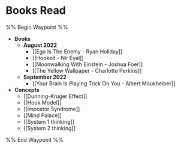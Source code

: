 # Books Read

%% Begin Waypoint %%
- **Books**
	- **August 2022**
		- [[Ego Is The Enemy - Ryan Holiday]]
		- [[Hooked - Nir Eyal]]
		- [[Moonwalking With Einstein - Joshua Foer]]
		- [[The Yellow Wallpaper - Charlotte Perkins]]
	- **September 2022**
		- [[Your Brain Is Playing Trick On You - Albert Moukheiber]]
- **Concepts**
	- [[Dunning-Kruger Effect]]
	- [[Hook Model]]
	- [[Impostor Syndrome]]
	- [[Mind Palace]]
	- [[System 1 thinking]]
	- [[System 2 thinking]]

%% End Waypoint %%